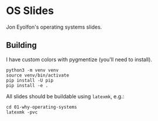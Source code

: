 # OS Slides

Jon Eyolfon's operating systems slides.

## Building

I have custom colors with pygmentize (you'll need to install).

    python3 -m venv venv
    source venv/bin/activate
    pip install -U pip
    pip install -e .

All slides should be buildable using `latexmk`, e.g.:

    cd 01-why-operating-systems
    latexmk -pvc
